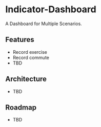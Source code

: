 # Indicator-Dashboard
A Dashboard for Multiple Scenarios.

## Features
* Record exercise
* Record commute
* TBD

## Architecture
* TBD

## Roadmap
* TBD
